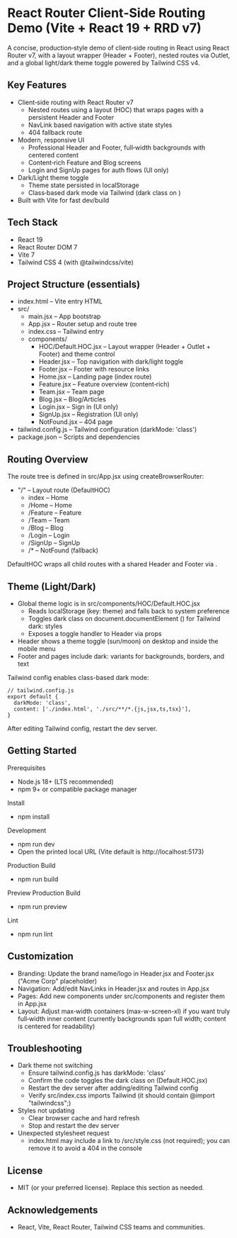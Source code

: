 # React Router Client‑Side Routing Demo (Vite + React 19 + RRD v7)

A concise, production‑style demo of client‑side routing in React using React Router v7, with a layout wrapper (Header + Footer), nested routes via Outlet, and a global light/dark theme toggle powered by Tailwind CSS v4.

## Key Features
- Client‑side routing with React Router v7
  - Nested routes using a layout (HOC) that wraps pages with a persistent Header and Footer
  - NavLink based navigation with active state styles
  - 404 fallback route
- Modern, responsive UI
  - Professional Header and Footer, full‑width backgrounds with centered content
  - Content‑rich Feature and Blog screens
  - Login and SignUp pages for auth flows (UI only)
- Dark/Light theme toggle
  - Theme state persisted in localStorage
  - Class‑based dark mode via Tailwind (dark class on <html>)
- Built with Vite for fast dev/build

## Tech Stack
- React 19
- React Router DOM 7
- Vite 7
- Tailwind CSS 4 (with @tailwindcss/vite)

## Project Structure (essentials)
- index.html – Vite entry HTML
- src/
  - main.jsx – App bootstrap
  - App.jsx – Router setup and route tree
  - index.css – Tailwind entry
  - components/
    - HOC/Default.HOC.jsx – Layout wrapper (Header + Outlet + Footer) and theme control
    - Header.jsx – Top navigation with dark/light toggle
    - Footer.jsx – Footer with resource links
    - Home.jsx – Landing page (index route)
    - Feature.jsx – Feature overview (content‑rich)
    - Team.jsx – Team page
    - Blog.jsx – Blog/Articles
    - Login.jsx – Sign in (UI only)
    - SignUp.jsx – Registration (UI only)
    - NotFound.jsx – 404 page
- tailwind.config.js – Tailwind configuration (darkMode: 'class')
- package.json – Scripts and dependencies

## Routing Overview
The route tree is defined in src/App.jsx using createBrowserRouter:
- "/" – Layout route (DefaultHOC)
  - index – Home
  - /Home – Home
  - /Feature – Feature
  - /Team – Team
  - /Blog – Blog
  - /Login – Login
  - /SignUp – SignUp
  - /* – NotFound (fallback)

DefaultHOC wraps all child routes with a shared Header and Footer via <Outlet />.

## Theme (Light/Dark)
- Global theme logic is in src/components/HOC/Default.HOC.jsx
  - Reads localStorage (key: theme) and falls back to system preference
  - Toggles dark class on document.documentElement (<html>) for Tailwind dark: styles
  - Exposes a toggle handler to Header via props
- Header shows a theme toggle (sun/moon) on desktop and inside the mobile menu
- Footer and pages include dark: variants for backgrounds, borders, and text

Tailwind config enables class-based dark mode:
```
// tailwind.config.js
export default {
  darkMode: 'class',
  content: ['./index.html', './src/**/*.{js,jsx,ts,tsx}'],
}
```
After editing Tailwind config, restart the dev server.

## Getting Started
Prerequisites
- Node.js 18+ (LTS recommended)
- npm 9+ or compatible package manager

Install
- npm install

Development
- npm run dev
- Open the printed local URL (Vite default is http://localhost:5173)

Production Build
- npm run build

Preview Production Build
- npm run preview

Lint
- npm run lint

## Customization
- Branding: Update the brand name/logo in Header.jsx and Footer.jsx ("Acme Corp" placeholder)
- Navigation: Add/edit NavLinks in Header.jsx and routes in App.jsx
- Pages: Add new components under src/components and register them in App.jsx
- Layout: Adjust max‑width containers (max-w-screen-xl) if you want truly full‑width inner content (currently backgrounds span full width; content is centered for readability)

## Troubleshooting
- Dark theme not switching
  - Ensure tailwind.config.js has darkMode: 'class'
  - Confirm the code toggles the dark class on <html> (Default.HOC.jsx)
  - Restart the dev server after adding/editing Tailwind config
  - Verify src/index.css imports Tailwind (it should contain @import "tailwindcss";)
- Styles not updating
  - Clear browser cache and hard refresh
  - Stop and restart the dev server
- Unexpected stylesheet request
  - index.html may include a link to /src/style.css (not required); you can remove it to avoid a 404 in the console



## License
- MIT (or your preferred license). Replace this section as needed.

## Acknowledgements
- React, Vite, React Router, Tailwind CSS teams and communities.
